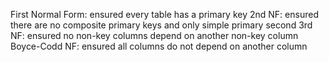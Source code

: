 First Normal Form: ensured every table has a primary key
2nd NF: ensured there are no composite primary keys and only simple primary second 
3rd NF: ensured no non-key columns depend on another non-key column
Boyce-Codd NF: ensured all columns do not depend on another column

